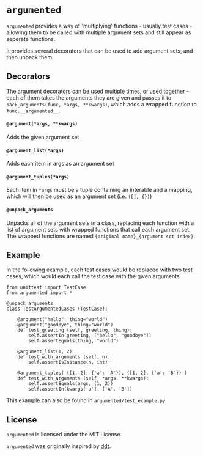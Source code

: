 # `argumented`

`argumented` provides a way of 'multiplying' functions - usually test cases - allowing them to be called with multiple argument sets and still appear as seperate functions.

It provides several decorators that can be used to add argument sets, and then unpack them.

## Decorators

The argument decorators can be used multiple times, or used together - each of them takes the arguments they are given and passes it to `pack_arguments(func, *args, **kwargs)`, which adds a wrapped function to `func.__argumented__`.

#### `@argument(*args, **kwargs)`

Adds the given argument set

#### `@argument_list(*args)`

Adds each item in args as an argument set

#### `@argument_tuples(*args)`

Each item in `*args` must be a tuple containing an interable and a mapping, which will then be used as an argument set (i.e. `([], {})`)

#### `@unpack_arguments`

Unpacks all of the argument sets in a class, replacing each function with a list of argument sets with wrapped functions that call each argument set. The wrapped functions are named `{original name}_{argument set index}`.

## Example

In the following example, each test cases would be replaced with two test cases, which would each call the test case with the given arguments.

	from unittest import TestCase
	from argumented import *

	@unpack_arguments
	class TestArgumentedCases (TestCase):
			
		@argument("hello", thing="world")
		@argument("goodbye", thing="world")
		def test_greeting (self, greeting, thing):
			self.assertIn(greeting, ["hello", "goodbye"])
			self.assertEquals(thing, "world")
		
		@argument_list(1, 2)
		def test_with_arguments (self, n):
			self.assertIsInstance(n, int)
		
		@argument_tuples( ([1, 2], {'a': 'A'}), ([1, 2], {'a': 'B'}) )
		def test_with_arguments (self, *args, **kwargs):
			self.assertEquals(args, (1, 2))
			self.assertIn(kwargs['a'], ['A', 'B'])

This example can also be found in `argumented/test_example.py`.

## License

`argumented` is licensed under the MIT License.

`argumented` was originally inspired by [ddt](http://github.com/santtu/ddt).
